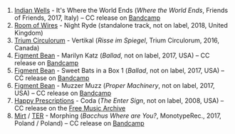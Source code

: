 1. [Indian Wells](https://musicbrainz.org/artist/f8f4a99e-ee81-4878-86cf-225707850269) - It's Where the World Ends (_Where the World Ends_, Friends of Friends, 2017, Italy) – CC release on [Bandcamp](https://musicbrainz.org/release/755f5c52-55ba-4d02-8afa-2031b09f6c4a)
1. [Room of Wires](https://musicbrainz.org/artist/ef7aa6b0-8cc4-46d2-9406-eae417fd0e27) - Night Ryde (standalone track, not on label, 2018, United Kingdom)
1. [Trium Circulorum](https://musicbrainz.org/artist/2965f9e8-6d29-42d3-a6d6-d63635fbc052) - Vertikal (_Risse im Spiegel_, Trium Circulorum, 2016, Canada)
1. [Figment Bean](https://musicbrainz.org/artist/6c11fb59-d6b7-4367-986a-a7bc33d70d68) - Marilyn Katz (_Ballad_, not on label, 2017, USA) – CC release on [Bandcamp](https://figmentbean.bandcamp.com/album/ballad)
1. [Figment Bean](https://musicbrainz.org/artist/6c11fb59-d6b7-4367-986a-a7bc33d70d68) - Sweet Bats in a Box 1 (_Ballad_, not on label, 2017, USA) – CC release on [Bandcamp](https://figmentbean.bandcamp.com/album/ballad)
1. [Figment Bean](https://musicbrainz.org/artist/6c11fb59-d6b7-4367-986a-a7bc33d70d68) - Muzzer Muzz (_Proper Machinery_, not on label, 2017, USA) – CC release on [Bandcamp](https://figmentbean.bandcamp.com/album/proper-machinery)
1. [Happy Prescriptions](https://musicbrainz.org/artist/18dd89a1-70e7-4acb-a747-2a9cd12248c1) - Coda (_The Enter Sign_, not on label, 2008, USA) – CC release on the [Free Music Archive](http://freemusicarchive.org/music/Happy_Prescriptions/The_Enter_Sign#)
1. [Mirt](https://musicbrainz.org/artist/4caafb9c-3490-4d69-96f7-d44d4d18b58f) / [TER](https://musicbrainz.org/artist/231d6ec8-583d-4507-a62f-5642afc8a8f9) - Morphing (_Bacchus Where are You?_, MonotypeRec., 2017, Poland / Poland) – CC release on [Bandcamp](https://monotyperec.bandcamp.com/album/bacchus-where-are-you)